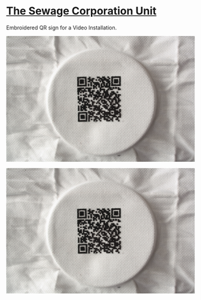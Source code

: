 # [The Sewage Corporation Unit](http://helenemartin.github.io/http://helenemartin.github.io/The-sewage-corporation-unit/)

Embroidered QR sign for a Video Installation.

![QR sign][id]

[id]: img/embroidqr1.jpg "Embroidered QR sign"

![QR sign][id]

[id]: img/embroidqr2.jpg "Embroidered QR sign black background"
